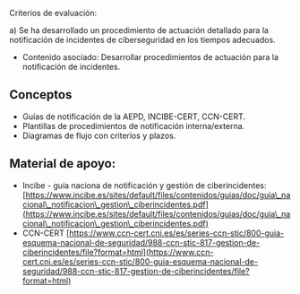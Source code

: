 Criterios de evaluación:

a) Se ha desarrollado un procedimiento de actuación detallado para la notificación de incidentes de ciberseguridad en los tiempos adecuados.

* Contenido asociado: Desarrollar procedimientos de actuación para la notificación de incidentes.

## Conceptos
- Guías de notificación de la AEPD, INCIBE-CERT, CCN-CERT.
- Plantillas de procedimientos de notificación interna/externa.
- Diagramas de flujo con criterios y plazos.


## Material de apoyo:
- Incibe - guía naciona de notificación y gestión de ciberincidentes: [https://www.incibe.es/sites/default/files/contenidos/guias/doc/guia\_nacional\_notificacion\_gestion\_ciberincidentes.pdf](https://www.incibe.es/sites/default/files/contenidos/guias/doc/guia\_nacional\_notificacion\_gestion\_ciberincidentes.pdf)
- CCN-CERT [https://www.ccn-cert.cni.es/es/series-ccn-stic/800-guia-esquema-nacional-de-seguridad/988-ccn-stic-817-gestion-de-ciberincidentes/file?format=html](https://www.ccn-cert.cni.es/es/series-ccn-stic/800-guia-esquema-nacional-de-seguridad/988-ccn-stic-817-gestion-de-ciberincidentes/file?format=html)
